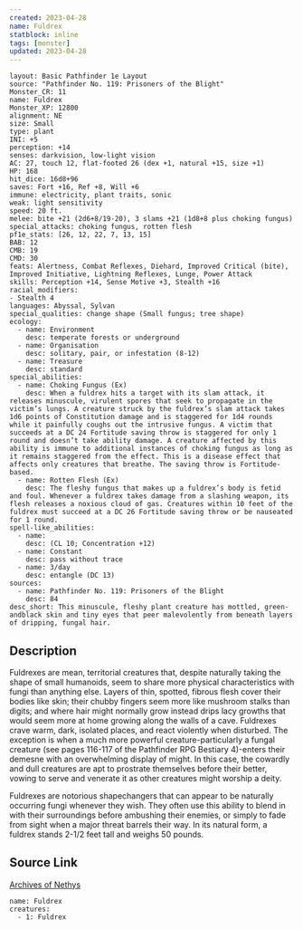 ```yaml
---
created: 2023-04-28
name: Fuldrex
statblock: inline
tags: [monster]
updated: 2023-04-28
---
```

```statblock
layout: Basic Pathfinder 1e Layout
source: "Pathfinder No. 119: Prisoners of the Blight"
Monster_CR: 11
name: Fuldrex
Monster_XP: 12800
alignment: NE
size: Small
type: plant
INI: +5
perception: +14
senses: darkvision, low-light vision
AC: 27, touch 12, flat-footed 26 (dex +1, natural +15, size +1)
HP: 168
hit_dice: 16d8+96
saves: Fort +16, Ref +8, Will +6
immune: electricity, plant traits, sonic
weak: light sensitivity
speed: 20 ft.
melee: bite +21 (2d6+8/19-20), 3 slams +21 (1d8+8 plus choking fungus)
special_attacks: choking fungus, rotten flesh
pf1e_stats: [26, 12, 22, 7, 13, 15]
BAB: 12
CMB: 19
CMD: 30
feats: Alertness, Combat Reflexes, Diehard, Improved Critical (bite), Improved Initiative, Lightning Reflexes, Lunge, Power Attack
skills: Perception +14, Sense Motive +3, Stealth +16
racial_modifiers:
- Stealth 4
languages: Abyssal, Sylvan
special_qualities: change shape (Small fungus; tree shape)
ecology:
  - name: Environment
    desc: temperate forests or underground
  - name: Organisation
    desc: solitary, pair, or infestation (8-12)
  - name: Treasure
    desc: standard
special_abilities:
  - name: Choking Fungus (Ex)
    desc: When a fuldrex hits a target with its slam attack, it releases minuscule, virulent spores that seek to propagate in the victim’s lungs. A creature struck by the fuldrex’s slam attack takes 1d6 points of Constitution damage and is staggered for 1d4 rounds while it painfully coughs out the intrusive fungus. A victim that succeeds at a DC 24 Fortitude saving throw is staggered for only 1 round and doesn’t take ability damage. A creature affected by this ability is immune to additional instances of choking fungus as long as it remains staggered from the effect. This is a disease effect that affects only creatures that breathe. The saving throw is Fortitude-based.
  - name: Rotten Flesh (Ex)
    desc: The fleshy fungus that makes up a fuldrex’s body is fetid and foul. Whenever a fuldrex takes damage from a slashing weapon, its flesh releases a noxious cloud of gas. Creatures within 10 feet of the fuldrex must succeed at a DC 26 Fortitude saving throw or be nauseated for 1 round.
spell-like_abilities:
  - name:
    desc: (CL 10; Concentration +12)
  - name: Constant
    desc: pass without trace
  - name: 3/day
    desc: entangle (DC 13)
sources:
  - name: Pathfinder No. 119: Prisoners of the Blight
    desc: 84
desc_short: This minuscule, fleshy plant creature has mottled, green-andblack skin and tiny eyes that peer malevolently from beneath layers of dripping, fungal hair.
```
## Description
Fuldrexes are mean, territorial creatures that, despite naturally taking the shape of small humanoids, seem to share more physical characteristics with fungi than anything else. Layers of thin, spotted, fibrous flesh cover their bodies like skin; their chubby fingers seem more like mushroom stalks than digits; and where hair might normally grow instead drips lacy growths that would seem more at home growing along the walls of a cave. Fuldrexes crave warm, dark, isolated places, and react violently when disturbed. The exception is when a much more powerful creature-particularly a fungal creature (see pages 116-117 of the Pathfinder RPG Bestiary 4)-enters their demesne with an overwhelming display of might. In this case, the cowardly and dull creatures are apt to prostrate themselves before their better, vowing to serve and venerate it as other creatures might worship a deity.

 Fuldrexes are notorious shapechangers that can appear to be naturally occurring fungi whenever they wish. They often use this ability to blend in with their surroundings before ambushing their enemies, or simply to fade from sight when a major threat barrels their way. In its natural form, a fuldrex stands 2-1/2 feet tall and weighs 50 pounds.
## Source Link
[Archives of Nethys](https://aonprd.com/MonsterDisplay.aspx?ItemName=Fuldrex)
```encounter-table
name: Fuldrex
creatures:
  - 1: Fuldrex
```
